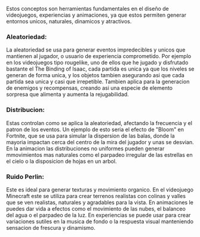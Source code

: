 Estos conceptos son herramientas fundamentales en el diseño de videojuegos, experiencias y animaciones, ya que estos permiten generar entornos unicos, naturales, dinamicos y atractivos.

### Aleatoriedad: 
La aleatoriedad se usa para generar eventos impredecibles y unicos que mantienen al jugador, o usuario de experiencia comprometido. Por ejemplo en los videojuegos tipo rougelike, uno de ellos que he jugado y disfrutado bastante el The Binding of Isaac, cada partida es unica ya que los niveles se generan de forma unica, y los objetos tambien asegurando asi que cada partida sea unica y casi que irrepetible. Tambien aplica para la generacion de enemigos y recompensas, creando asi una especie de elemento sorpresa que alimenta y aumenta la rejugabilidad.

### Distribucion: 
Estas controlan como se aplica la aleatoriedad, afectando la frecuencia y el patron de los eventos. Un ejemplo de esto seria el efecto de "Bloom" en Fortnite, que se usa para simular la dispersion de las balas, donde la mayoria impactan cerca del centro de la mira del jugador y unas se desvian. En la animacion las distribuciones no uniformes pueden generar mmovimientos mas naturales como el parpadeo irregular de las estrellas en el cielo o la disposicion de hojas en un arbol.

### Ruido Perlin:
Este es ideal para generar texturas y movimiento organico. En el videojuego Minecraft este se utiliza para crear terrenos realistas con colinas y valles que se ven realistas, naturales y agradables para la vista. En animaciones le puedes dar vida a efectos como el movimiento de las nubes, el balanceo del agua o el parpadeo de la luz. En experiencias se puede usar para crear variaciones sutiles en la musica de fondo o la respuesta visual manteniendo sensacion de frescura y dinamismo.
